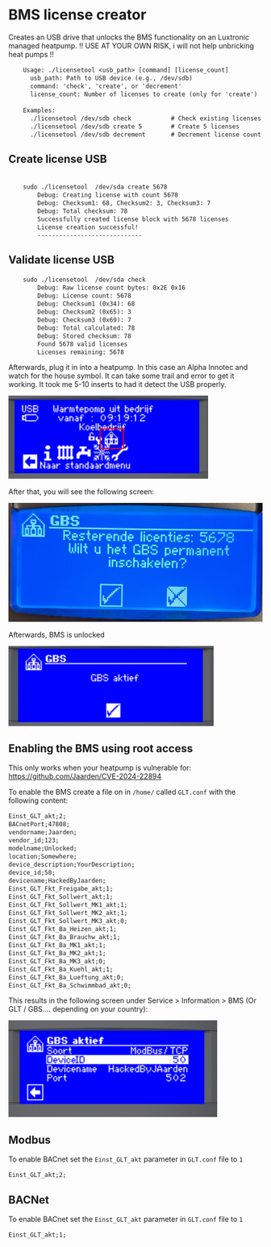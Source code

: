 # BMS license creator
Creates an USB drive that unlocks the BMS functionality on an Luxtronic managed heatpump.
!! USE AT YOUR OWN RISK, i will not help unbricking heat pumps !!

```
	Usage: ./licensetool <usb_path> [command] [license_count]
	  usb_path: Path to USB device (e.g., /dev/sdb)
	  command: 'check', 'create', or 'decrement'
	  license_count: Number of licenses to create (only for 'create')

	Examples:
	  ./licensetool /dev/sdb check           # Check existing licenses
	  ./licensetool /dev/sdb create 5        # Create 5 licenses
	  ./licensetool /dev/sdb decrement       # Decrement license count
```

## Create license USB
```

	sudo ./licensetool  /dev/sda create 5678      
		Debug: Creating license with count 5678
		Debug: Checksum1: 68, Checksum2: 3, Checksum3: 7
		Debug: Total checksum: 78
		Successfully created license block with 5678 licenses
		License creation successful!
		-----------------------------
``` 


## Validate license USB
```
	sudo ./licensetool  /dev/sda check 
		Debug: Raw license count bytes: 0x2E 0x16
		Debug: License count: 5678
		Debug: Checksum1 (0x34): 68
		Debug: Checksum2 (0x65): 3
		Debug: Checksum3 (0x69): 7
		Debug: Total calculated: 78
		Debug: Stored checksum: 78
		Found 5678 valid licenses
		Licenses remaining: 5678
```


Afterwards, plug it in into a heatpump. In this case an Alpha Innotec and watch for the house symbol. It can take some trail and error to get it working. It took me 5-10 inserts to had it detect the USB properly.

![alt text](https://github.com/Jaarden/luxtronic-glt-licensetool/blob/main/images/screen1.png "Screen 1")

After that, you will see the following screen:


![alt text](https://github.com/Jaarden/luxtronic-glt-licensetool/blob/main/images/screen2.png "Screen 2")

Afterwards, BMS is unlocked

![alt text](https://github.com/Jaarden/luxtronic-glt-licensetool/blob/main/images/screen3.png "Screen 3")


## Enabling the BMS using root access
This only works when your heatpump is vulnerable for: https://github.com/Jaarden/CVE-2024-22894

To enable the BMS create a file on in `/home/` called `GLT.conf` with the following content:
```
Einst_GLT_akt;2;
BACnetPort;47808;
vendorname;Jaarden;
vendor_id;123;
modelname;Unlocked;
location;Somewhere;
device_description;YourDescription;
device_id;50;
devicename;HackedByJaarden;
Einst_GLT_Fkt_Freigabe_akt;1;
Einst_GLT_Fkt_Sollwert_akt;1;
Einst_GLT_Fkt_Sollwert_MK1_akt;1;
Einst_GLT_Fkt_Sollwert_MK2_akt;1;
Einst_GLT_Fkt_Sollwert_MK3_akt;0;
Einst_GLT_Fkt_Ba_Heizen_akt;1;
Einst_GLT_Fkt_Ba_Brauchw_akt;1;
Einst_GLT_Fkt_Ba_MK1_akt;1;
Einst_GLT_Fkt_Ba_MK2_akt;1;
Einst_GLT_Fkt_Ba_MK3_akt;0;
Einst_GLT_Fkt_Ba_Kuehl_akt;1;
Einst_GLT_Fkt_Ba_Lueftung_akt;0;
Einst_GLT_Fkt_Ba_Schwimmbad_akt;0;
```

This results in the following screen under Service > Information  > BMS (Or GLT / GBS.... depending on your country):

![alt text](https://github.com/Jaarden/luxtronic-glt-licensetool/blob/main/images/screen4.png "Screen 4")


## Modbus
To enable BACnet set the `Einst_GLT_akt` parameter in `GLT.conf` file to `1`
```
Einst_GLT_akt;2;
```


## BACNet
To enable BACnet set the `Einst_GLT_akt` parameter in `GLT.conf` file to `1`
```
Einst_GLT_akt;1;
```